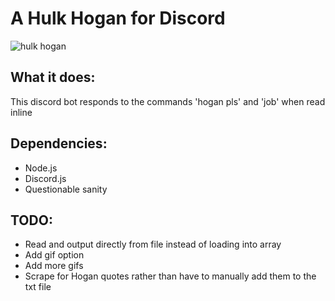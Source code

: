 # A Hulk Hogan for Discord
![hulk hogan](https://www.gamespot.com/a/uploads/original/1578/15789737/3367450-hulkhogan.jpg)

## What it does:
This discord bot responds to the commands 'hogan pls' and 'job' when read inline

## Dependencies:
- Node.js
- Discord.js
- Questionable sanity

## TODO:
- Read and output directly from file instead of loading into array
- Add gif option
- Add more gifs
- Scrape for Hogan quotes rather than have to manually add them to the txt file